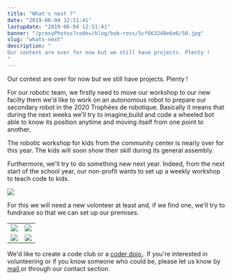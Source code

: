 ```yaml
---
title: "What's next ?"
date: "2019-06-04 12:51:41"
lastupdate: "2019-06-04 12:51:41"
banner: "/proxyPhotos?code=/blog/bob-ross/5cf663248e6e6/50.jpg"
slug: "whats-next"
description: " 
Our contest are over for now but we still have projects. Plenty !
"
---
```

Our contest are over for now but we still have projects. Plenty !

For our robotic team, we firstly need to move our workshop to our new facilty them we'd like to work on an autonomous robot to prepare our secondary robot in the 2020 Trophées de robotique.
Basically it means that during the next weeks we'll try to imagine,build and code a wheeled bot able to know its position anytime and moving itself from one point to another.

The robotic workshop for kids from the community center is nearly over for this year. The kids will soon show their skill during its general assembly.

Furthermore, we'll try to do something new next year. Indeed, from the next start of the school year, our non-profit wants to set up a weekly workshop to teach code to kids.

![](/proxyPhotos?code=/blog/bob-ross/5cf663d9d4c5c/50.png)

 For this we will need a new volonteer at least and, if we find one, we'll try to fundraise so that we can set up our premises.
 <table>
<tr> 
<td><img src="/proxyPhotos?code=/blog/bob-ross/5cf6677bda3e0/50.jpg"></td>
<td><img src="/proxyPhotos?code=/blog/bob-ross/5cf6683cac42b/50.jpg"></td>
</tr>
<tr> 
<td><img src="/proxyPhotos?code=/blog/bob-ross/5cf6669538a84/50.jpg"></td>
<td><img src="/proxyPhotos?code=/blog/bob-ross/5cf6689ddbaf2/50.jpg"></td>
</tr>
</table>
 We'd like to create a code club </a> or a <a href="https://coderdojo.com/"> coder dojo </a>.
 If you're interested in volunteering or if you know someone who could be, please let us know by <a href="mailto:werobot.fr@gmail.com"> mail </a> or through our contact section.
    